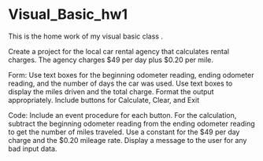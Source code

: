 # Visual_Basic_hw1

This is the home work of my visual basic class .

Create a project for the local car rental agency that calculates rental charges.  The agency charges $49 per day plus $0.20 per mile.

Form: 
Use text boxes for the beginning odometer reading, ending odometer reading, and the number of days the car was used.  Use text boxes to display the miles driven and the total charge.  Format the output appropriately.
Include buttons for Calculate, Clear, and Exit


Code: 
Include an event procedure for each button.  For the calculation, subtract the beginning odometer reading from the ending odometer reading to get the number of miles traveled.  Use a constant for the $49 per day charge and the $0.20 mileage rate. 
Display a message to the user for any bad input data.

